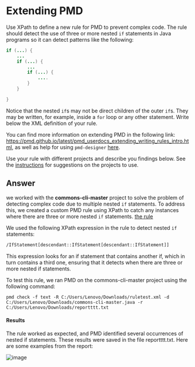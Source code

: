 # Extending PMD

Use XPath to define a new rule for PMD to prevent complex code. The rule should detect the use of three or more nested `if` statements in Java programs so it can detect patterns like the following:

```Java
if (...) {
    ...
    if (...) {
        ...
        if (...) {
            ....
        }
    }

}
```
Notice that the nested `if`s may not be direct children of the outer `if`s. They may be written, for example, inside a `for` loop or any other statement.
Write below the XML definition of your rule.

You can find more information on extending PMD in the following link: https://pmd.github.io/latest/pmd_userdocs_extending_writing_rules_intro.html, as well as help for using `pmd-designer` [here](./designer-help.md).

Use your rule with different projects and describe you findings below. See the [instructions](../sujet.md) for suggestions on the projects to use.

## Answer
we worked with the **commons-cli-master** project to solve the problem of detecting complex code due to multiple nested `if` statements. To address this, we created a custom PMD rule using XPath to catch any instances where there are three or more nested `if` statements.
[the rule](../code/Exercise3/ruletest.xml)

We used the following XPath expression in the rule to detect nested `if` statements:

```xml
/IfStatement[descendant::IfStatement[descendant::IfStatement]]
```
This expression looks for an if statement that contains another if, which in turn contains a third one, ensuring that it detects when there are three or more nested if statements.

To test this rule, we ran PMD on the commons-cli-master project using the following command:
```
pmd check -f text -R C:/Users/Lenovo/Downloads/ruletest.xml -d C:/Users/Lenovo/Downloads/commons-cli-master.java -r C:/Users/Lenovo/Downloads/reportttt.txt
```
#### Results 
The rule worked as expected, and PMD identified several occurrences of nested if statements. These results were saved in the file reportttt.txt. Here are some examples from the report:

![image](https://github.com/user-attachments/assets/0fe671cd-d521-4c18-aeba-2ddf8ff44cb8)


